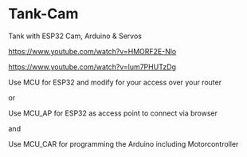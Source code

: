 # Tank-Cam
Tank with ESP32 Cam, Arduino &amp; Servos

https://www.youtube.com/watch?v=HMORF2E-Nlo

https://www.youtube.com/watch?v=lum7PHUTzDg

Use MCU for ESP32 and modify for your access over your router

or

Use MCU_AP for ESP32 as access point to connect via browser

and

Use MCU_CAR for programming the Arduino including Motorcontroller

